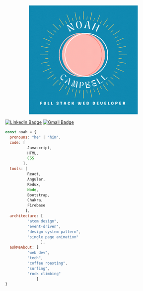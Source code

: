 <p align="center">
  <img src="images/NoahCampbellHeader.gif" width="350" height="auto" alt="animated" />
</p>

[![Linkedin Badge](https://img.shields.io/badge/-NoahlCampbell-blue?style=flat-square&logo=Linkedin&logoColor=white&link=https://www.linkedin.com/in/noah-l-campbell/)](https://www.linkedin.com/in/noah-l-campbell/)
[![Gmail Badge](https://img.shields.io/badge/-noahleecampbell@gmail.com-c14438?style=flat-square&logo=Gmail&logoColor=white&link=mailto:noahleecampbell@gmail.com)](mailto:noahleecampbell@gmail.com)

```javascript
const noah = {
  pronouns: "he" | "him",
  code: [
          Javascript, 
          HTML, 
          CSS
        ],
  tools: [
          React, 
          Angular, 
          Redux, 
          Node, 
          Bootstrap, 
          Chakra, 
          Firebase
         ],
  architecture: [
          "atom design",
          "event-driven", 
          "design system pattern", 
          "single page animation"
                ],
  askMeAbout: [
          "web dev", 
          "tech", 
          "coffee roasting", 
          "surfing", 
          "rock climbing"
              ]
}
```
